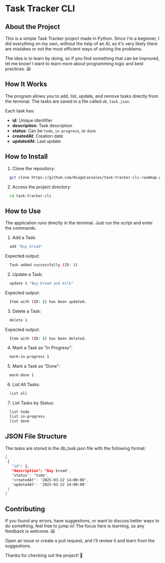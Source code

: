 # Task Tracker CLI

## About the Project

This is a simple Task Tracker project made in Python. Since I'm a beginner, I did everything on my own, without the help of an AI, so it's very likely there are mistakes or not the most efficient ways of solving the problems.

The idea is to learn by doing, so if you find something that can be improved, let me know! I want to learn more about programming logic and best practices. 😃

## How It Works

The program allows you to add, list, update, and remove tasks directly from the terminal. The tasks are saved in a file called `db_task.json`.

Each task has:

- **id**: Unique identifier
- **description**: Task description
- **status**: Can be `todo`, `in-progress`, or `done`
- **createdAt**: Creation date
- **updatedAt**: Last update


## How to Install

1. Clone the repository:
 ```bash
   git clone https://github.com/HiagoCassales/task-tracker-cli-roadmap.git
   ```
2. Access the project directory:
 ```bash
   cd task-tracker-cli
   ```

## How to Use

The application runs directly in the terminal. Just run the script and enter the commands.

1. Add a Task:
 ```bash
   add "Buy bread"
   ```
Expected output:
 ```bash
   Task added successfully (ID: 1)
   ```

2. Update a Task:
 ```bash
   update 1 "Buy bread and milk"
   ```
Expected output:
 ```bash
   Item with (ID: 1) has been updated.
   ```

3. Delete a Task:
 ```bash
   delete 1
   ``` 
Expected output:
 ```bash
   Item with (ID: 1) has been deleted.
   ```

4. Mark a Task as "In Progress":
 ```bash
   mark-in-progress 1
   ```

5. Mark a Task as "Done":
 ```bash
   mark-done 1
   ```

6. List All Tasks:
 ```bash
   list all
   ```

7. List Tasks by Status:
 ```bash
   list todo
   list in-progress
   list done
   ```

## JSON File Structure

The tasks are stored in the db_task.json file with the following format:

 ```bash
[
  {
    "id": 1,
    "description": "Buy bread",
    "status": "todo",
    "createdAt": "2025-03-22 14:00:00",
    "updatedAt": "2025-03-22 14:00:00"
  }
]
   ```
   
## Contributing

If you found any errors, have suggestions, or want to discuss better ways to do something, feel free to jump in! The focus here is learning, so any feedback is welcome. 😃

Open an issue or create a pull request, and I’ll review it and learn from the suggestions.

Thanks for checking out the project! 🚀